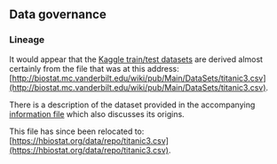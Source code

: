 ## Data governance

### Lineage

It would appear that the [Kaggle train/test datasets](https://www.kaggle.com/c/titanic/data) are derived almost certainly from the file that was at this address:
[http://biostat.mc.vanderbilt.edu/wiki/pub/Main/DataSets/titanic3.csv](http://biostat.mc.vanderbilt.edu/wiki/pub/Main/DataSets/titanic3.csv).

There is a description of the dataset provided in the accompanying [information file](http://biostat.mc.vanderbilt.edu/wiki/pub/Main/DataSets/titanic3info.txt) which also discusses its origins.

This file has since been relocated to: [https://hbiostat.org/data/repo/titanic3.csv](https://hbiostat.org/data/repo/titanic3.csv).

